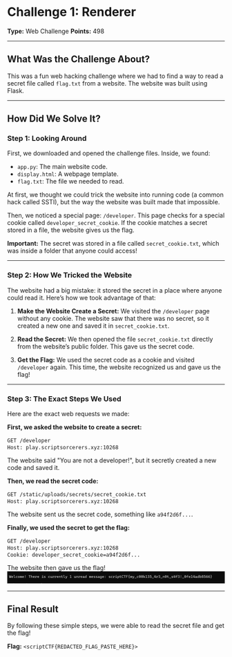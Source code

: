 # Challenge 1: Renderer

**Type:** Web Challenge
**Points:** 498

---

## What Was the Challenge About?

This was a fun web hacking challenge where we had to find a way to read a secret file called `flag.txt` from a website. The website was built using Flask.

---

## How Did We Solve It?

### Step 1: Looking Around

First, we downloaded and opened the challenge files. Inside, we found:

- `app.py`: The main website code.
- `display.html`: A webpage template.
- `flag.txt`: The file we needed to read.

At first, we thought we could trick the website into running code (a common hack called SSTI), but the way the website was built made that impossible.

Then, we noticed a special page: `/developer`. This page checks for a special cookie called `developer_secret_cookie`. If the cookie matches a secret stored in a file, the website gives us the flag.

**Important:** The secret was stored in a file called `secret_cookie.txt`, which was inside a folder that anyone could access!

---

### Step 2: How We Tricked the Website

The website had a big mistake: it stored the secret in a place where anyone could read it. Here’s how we took advantage of that:

1. **Make the Website Create a Secret:**
   We visited the `/developer` page without any cookie. The website saw that there was no secret, so it created a new one and saved it in `secret_cookie.txt`.

2. **Read the Secret:**
   We then opened the file `secret_cookie.txt` directly from the website’s public folder. This gave us the secret code.

3. **Get the Flag:**
   We used the secret code as a cookie and visited `/developer` again. This time, the website recognized us and gave us the flag!

---

### Step 3: The Exact Steps We Used

Here are the exact web requests we made:

**First, we asked the website to create a secret:**
```
GET /developer
Host: play.scriptsorcerers.xyz:10268
```
The website said "You are not a developer!", but it secretly created a new code and saved it.

**Then, we read the secret code:**
```
GET /static/uploads/secrets/secret_cookie.txt
Host: play.scriptsorcerers.xyz:10268
```
The website sent us the secret code, something like `a94f2d6f...`.

**Finally, we used the secret to get the flag:**
```
GET /developer
Host: play.scriptsorcerers.xyz:10268
Cookie: developer_secret_cookie=a94f2d6f...
```
The website then gave us the flag!
![My solution screenshot](https://github.com/saxenatanishq/ScriptCTFCwriteups/blob/main/renderer/renderer_flag.jpg
)

---

## Final Result

By following these simple steps, we were able to read the secret file and get the flag!

**Flag:**
`<scriptCTF{REDACTED_FLAG_PASTE_HERE}>`
